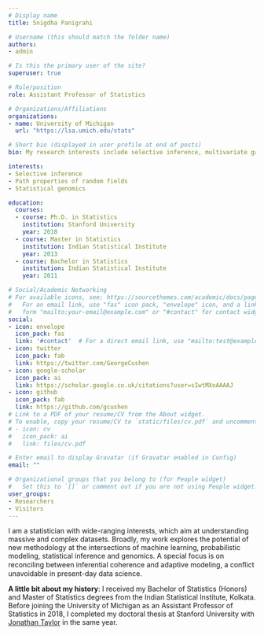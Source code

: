 ```yaml
---
# Display name
title: Snigdha Panigrahi

# Username (this should match the folder name)
authors:
- admin

# Is this the primary user of the site?
superuser: true

# Role/position
role: Assistant Professor of Statistics

# Organizations/Affiliations
organizations:
- name: University of Michigan
  url: "https://lsa.umich.edu/stats"

# Short bio (displayed in user profile at end of posts)
bio: My research interests include selective inference, multivariate gaussian processes and applications in statistical genomics.

interests:
- Selective inference
- Path properties of random fields
- Statistical genomics

education:
  courses:
  - course: Ph.D. in Statistics
    institution: Stanford University
    year: 2018
  - course: Master in Statistics
    institution: Indian Statistical Institute
    year: 2013
  - course: Bachelor in Statistics
    institution: Indian Statistical Institute
    year: 2011

# Social/Academic Networking
# For available icons, see: https://sourcethemes.com/academic/docs/page-builder/#icons
#   For an email link, use "fas" icon pack, "envelope" icon, and a link in the
#   form "mailto:your-email@example.com" or "#contact" for contact widget.
social:
- icon: envelope
  icon_pack: fas
  link: '#contact'  # For a direct email link, use "mailto:test@example.org".
- icon: twitter
  icon_pack: fab
  link: https://twitter.com/GeorgeCushen
- icon: google-scholar
  icon_pack: ai
  link: https://scholar.google.co.uk/citations?user=sIwtMXoAAAAJ
- icon: github
  icon_pack: fab
  link: https://github.com/gcushen
# Link to a PDF of your resume/CV from the About widget.
# To enable, copy your resume/CV to `static/files/cv.pdf` and uncomment the lines below.
# - icon: cv
#   icon_pack: ai
#   link: files/cv.pdf

# Enter email to display Gravatar (if Gravatar enabled in Config)
email: ""

# Organizational groups that you belong to (for People widget)
#   Set this to `[]` or comment out if you are not using People widget.
user_groups:
- Researchers
- Visitors
---
```


I am a statistician with wide-ranging interests, which aim at understanding massive and complex datasets. Broadly, my work explores the potential of new methodology at the intersections of machine learning, probabilistic modeling, statistical inference and genomics. A special focus is on reconciling between inferential coherence and adaptive modeling, a conﬂict unavoidable in present-day data science. 

**A little bit about my history**: I received my Bachelor of Statistics (Honors) and Master of Statistics degrees from the Indian Statistical Institute, Kolkata. Before joining the University of Michigan as an Assistant Professor of Statistics in 2018, I completed my doctoral thesis at Stanford University with [Jonathan Taylor](http://statweb.stanford.edu/~jtaylo/) in the same year. 

